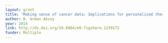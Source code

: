```yaml
---
layout: grant
title: 'Making sense of cancer data: Implications for personalized therapy and cancer biology'
author: B. Arman Aksoy
year: 2014
link: http://dx.doi.org/10.6084/m9.figshare.1239172
funder: Multiple
---
```

